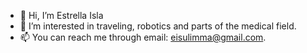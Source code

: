 - 👋 Hi, I’m Estrella Isla
- 👀 I’m interested in traveling, robotics and parts of the medical field.
- 📫 You can reach me through email: eisulimma@gmail.com. 

<!---
eisulimma/eisulimma is a ✨ special ✨ repository because its `README.md` (this file) appears on your GitHub profile.
You can click the Preview link to take a look at your changes.
--->

